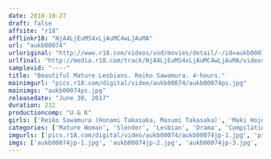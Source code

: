 ```yaml
---
date: 2018-10-27
draft: false
affsite: "r18"
afflinkr18: "NjA4LjEuMS4xLjAuMC4wLjAuMA"
url: "aukb00074"
urloriginal: "http://www.r18.com/videos/vod/movies/detail/-/id=aukb00074"
urlfinal: "http://media.r18.com/track/NjA4LjEuMS4xLjAuMC4wLjAuMA/videos/vod/movies/detail/-/id=aukb00074"
samplevid: "----"
title: "Beautiful Mature Lesbians. Reiko Sawamura. 4-hours."
mainimgurl: "pics.r18.com/digital/video/aukb00074/aukb00074ps.jpg"
mainimgs: "aukb00074ps.jpg"
releasedate: "June 30, 2017"
duration: 232
productioncomp: "U & K"
girls: ['Reiko Sawamura (Honami Takasaka, Masumi Takasaka)', 'Maki Hojo', 'Hisae Yabe', 'Erika Sawaki', 'Kiriko Imafuji', 'Hana Kano']
categories: ['Mature Woman', 'Slender', 'Lesbian', 'Drama', 'Compilation', 'Hi-Def']
imgurls: ['pics.r18.com/digital/video/aukb00074/aukb00074jp-1.jpg', 'pics.r18.com/digital/video/aukb00074/aukb00074jp-2.jpg', 'pics.r18.com/digital/video/aukb00074/aukb00074jp-3.jpg', 'pics.r18.com/digital/video/aukb00074/aukb00074jp-4.jpg', 'pics.r18.com/digital/video/aukb00074/aukb00074jp-5.jpg', 'pics.r18.com/digital/video/aukb00074/aukb00074jp-6.jpg', 'pics.r18.com/digital/video/aukb00074/aukb00074jp-7.jpg', 'pics.r18.com/digital/video/aukb00074/aukb00074jp-8.jpg', 'pics.r18.com/digital/video/aukb00074/aukb00074jp-9.jpg', 'pics.r18.com/digital/video/aukb00074/aukb00074jp-10.jpg', 'pics.r18.com/digital/video/aukb00074/aukb00074jp-11.jpg', 'pics.r18.com/digital/video/aukb00074/aukb00074jp-12.jpg', 'pics.r18.com/digital/video/aukb00074/aukb00074jp-13.jpg', 'pics.r18.com/digital/video/aukb00074/aukb00074jp-14.jpg', 'pics.r18.com/digital/video/aukb00074/aukb00074jp-15.jpg', 'pics.r18.com/digital/video/aukb00074/aukb00074jp-16.jpg', 'pics.r18.com/digital/video/aukb00074/aukb00074jp-17.jpg', 'pics.r18.com/digital/video/aukb00074/aukb00074jp-18.jpg', 'pics.r18.com/digital/video/aukb00074/aukb00074jp-19.jpg', 'pics.r18.com/digital/video/aukb00074/aukb00074jp-20.jpg']
imgs: ['aukb00074jp-1.jpg', 'aukb00074jp-2.jpg', 'aukb00074jp-3.jpg', 'aukb00074jp-4.jpg', 'aukb00074jp-5.jpg', 'aukb00074jp-6.jpg', 'aukb00074jp-7.jpg', 'aukb00074jp-8.jpg', 'aukb00074jp-9.jpg', 'aukb00074jp-10.jpg', 'aukb00074jp-11.jpg', 'aukb00074jp-12.jpg', 'aukb00074jp-13.jpg', 'aukb00074jp-14.jpg', 'aukb00074jp-15.jpg', 'aukb00074jp-16.jpg', 'aukb00074jp-17.jpg', 'aukb00074jp-18.jpg', 'aukb00074jp-19.jpg', 'aukb00074jp-20.jpg']
---
```

